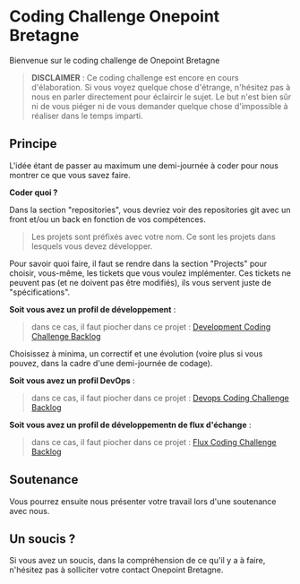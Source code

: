 
# Coding Challenge Onepoint Bretagne

Bienvenue sur le coding challenge de Onepoint Bretagne

> **DISCLAIMER** : Ce coding challenge est encore en cours d'élaboration. Si vous voyez quelque chose d'étrange, n'hésitez pas à nous en parler directement pour éclaircir le sujet. Le but n'est bien sûr ni de vous piéger ni de vous demander quelque chose d'impossible à réaliser dans le temps imparti.

## Principe

L'idée étant de passer au maximum une demi-journée à coder pour nous montrer ce que vous savez faire.

**Coder quoi ?**

Dans la section "repositories", vous devriez voir des repositories git avec un front et/ou un back en fonction de vos compétences.

> Les projets sont préfixés avec votre nom. Ce sont les projets dans lesquels vous devez développer.

Pour savoir quoi faire, il faut se rendre dans la section "Projects" pour choisir, vous-même, les tickets que vous voulez implémenter.
Ces tickets ne peuvent pas (et ne doivent pas être modifiés), ils vous servent juste de "spécifications".

**Soit vous avez un profil de développement** :
> dans ce cas, il faut piocher dans ce projet :
[Development Coding Challenge Backlog](https://github.com/orgs/onepointbretagne/projects/1/views/1?visibleFields=%5B%22Title%22%2C15261212%2C15261287%5D)

Choisissez à minima, un correctif et une évolution (voire plus si vous pouvez, dans la cadre d'une demi-journée de codage).

**Soit vous avez un profil DevOps** :
> dans ce cas, il faut piocher dans ce projet :
[Devops Coding Challenge Backlog](https://github.com/orgs/onepointbretagne/projects/2/views/1?visibleFields=%5B%22Title%22%2C34862914%5D)


**Soit vous avez un profil de développementn de flux d'échange** :
> dans ce cas, il faut piocher dans ce projet :
[Flux Coding Challenge Backlog](https://github.com/orgs/onepointbretagne/projects/3/views/1?visibleFields=%5B%22Title%22%2C34860479%5D)

## Soutenance

Vous pourrez ensuite nous présenter votre travail lors d'une soutenance avec nous.

## Un soucis ?

Si vous avez un soucis, dans la compréhension de ce qu'il y a à faire, n'hésitez pas à solliciter votre contact Onepoint Bretagne.
